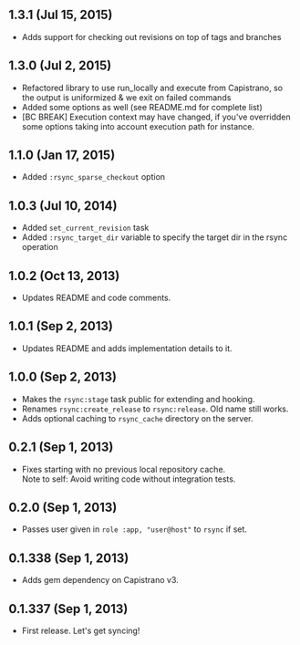 ## 1.3.1 (Jul 15, 2015)
- Adds support for checking out revisions on top of tags and branches

## 1.3.0 (Jul 2, 2015)
- Refactored library to use run_locally and execute from Capistrano, so the output is uniformized & we exit on failed commands
- Added some options as well (see README.md for complete list)
- [BC BREAK] Execution context may have changed, if you've overridden some options taking into account execution path for instance.

## 1.1.0 (Jan 17, 2015)
- Added ``:rsync_sparse_checkout`` option

## 1.0.3 (Jul 10, 2014)
- Added ``set_current_revision`` task
- Added ``:rsync_target_dir`` variable to specify the target dir in the rsync operation

## 1.0.2 (Oct 13, 2013)
- Updates README and code comments.

## 1.0.1 (Sep 2, 2013)
- Updates README and adds implementation details to it.

## 1.0.0 (Sep 2, 2013)
- Makes the `rsync:stage` task public for extending and hooking.
- Renames `rsync:create_release` to `rsync:release`. Old name still works.
- Adds optional caching to `rsync_cache` directory on the server.

## 0.2.1 (Sep 1, 2013)
- Fixes starting with no previous local repository cache.  
  Note to self: Avoid writing code without integration tests.

## 0.2.0 (Sep 1, 2013)
- Passes user given in `role :app, "user@host"` to `rsync` if set.

## 0.1.338 (Sep 1, 2013)
- Adds gem dependency on Capistrano v3.

## 0.1.337 (Sep 1, 2013)
- First release. Let's get syncing!
